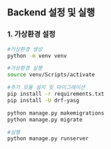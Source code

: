 ## Backend 설정 및 실행



### 1. 가상환경 설정

```bash
#가상환경 생성
python -m venv venv

#가상환경 실행
source venv/Scripts/activate

#추가 모듈 설치 및 마이그레이션
pip install -r requirements.txt
pip install -U drf-yasg

python manage.py makemigrations
python manage.py migrate

#실행
python manage.py runserver
```

